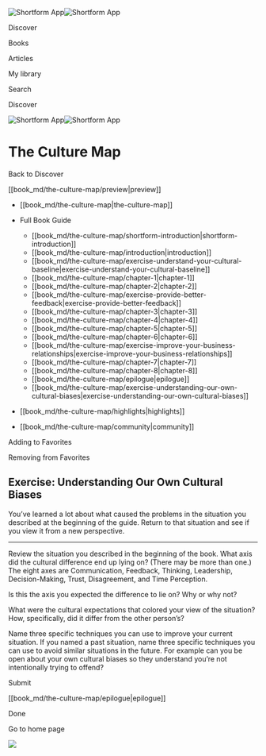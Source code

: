 ![Shortform App](/img/logo.36a2399e.svg)![Shortform App](/img/logo-dark.70c1b072.svg)

Discover

Books

Articles

My library

Search

Discover

![Shortform App](/img/logo.36a2399e.svg)![Shortform App](/img/logo-dark.70c1b072.svg)

# The Culture Map

Back to Discover

[[book_md/the-culture-map/preview|preview]]

  * [[book_md/the-culture-map|the-culture-map]]
  * Full Book Guide

    * [[book_md/the-culture-map/shortform-introduction|shortform-introduction]]
    * [[book_md/the-culture-map/introduction|introduction]]
    * [[book_md/the-culture-map/exercise-understand-your-cultural-baseline|exercise-understand-your-cultural-baseline]]
    * [[book_md/the-culture-map/chapter-1|chapter-1]]
    * [[book_md/the-culture-map/chapter-2|chapter-2]]
    * [[book_md/the-culture-map/exercise-provide-better-feedback|exercise-provide-better-feedback]]
    * [[book_md/the-culture-map/chapter-3|chapter-3]]
    * [[book_md/the-culture-map/chapter-4|chapter-4]]
    * [[book_md/the-culture-map/chapter-5|chapter-5]]
    * [[book_md/the-culture-map/chapter-6|chapter-6]]
    * [[book_md/the-culture-map/exercise-improve-your-business-relationships|exercise-improve-your-business-relationships]]
    * [[book_md/the-culture-map/chapter-7|chapter-7]]
    * [[book_md/the-culture-map/chapter-8|chapter-8]]
    * [[book_md/the-culture-map/epilogue|epilogue]]
    * [[book_md/the-culture-map/exercise-understanding-our-own-cultural-biases|exercise-understanding-our-own-cultural-biases]]
  * [[book_md/the-culture-map/highlights|highlights]]
  * [[book_md/the-culture-map/community|community]]



Adding to Favorites 

Removing from Favorites 

## Exercise: Understanding Our Own Cultural Biases

You’ve learned a lot about what caused the problems in the situation you described at the beginning of the guide. Return to that situation and see if you view it from a new perspective.

* * *

Review the situation you described in the beginning of the book. What axis did the cultural difference end up lying on? (There may be more than one.) The eight axes are Communication, Feedback, Thinking, Leadership, Decision-Making, Trust, Disagreement, and Time Perception.

Is this the axis you expected the difference to lie on? Why or why not?

What were the cultural expectations that colored your view of the situation? How, specifically, did it differ from the other person’s?

Name three specific techniques you can use to improve your current situation. If you named a past situation, name three specific techniques you can use to avoid similar situations in the future. For example can you be open about your own cultural biases so they understand you’re not intentionally trying to offend?

Submit 

[[book_md/the-culture-map/epilogue|epilogue]]

Done

Go to home page 

![](https://bat.bing.com/action/0?ti=56018282&Ver=2&mid=e6e35851-ff38-4343-88b1-8b3de7673977&sid=1711133063fa11eebdec89a8b8ae3bbc&vid=171147a063fa11eea7440fcfeb230d96&vids=0&msclkid=N&pi=0&lg=en-US&sw=800&sh=600&sc=24&nwd=1&tl=Shortform%20%7C%20Book&p=https%3A%2F%2Fwww.shortform.com%2Fapp%2Fbook%2Fthe-culture-map%2Fexercise-understanding-our-own-cultural-biases&r=&lt=302&evt=pageLoad&sv=1&rn=605747)
